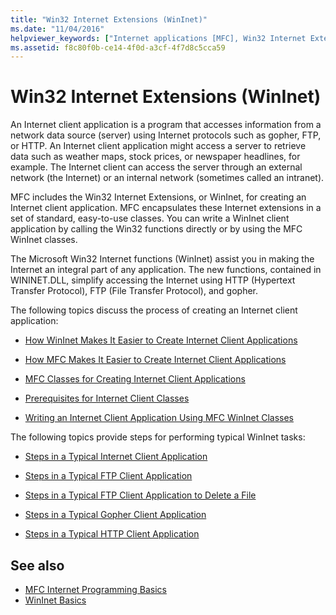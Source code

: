 ```yaml
---
title: "Win32 Internet Extensions (WinInet)"
ms.date: "11/04/2016"
helpviewer_keywords: ["Internet applications [MFC], Win32 Internet Extensions", "Internet client applications [MFC], about Internet client applications", "client applications [MFC], Win32 Internet", "WinInet classes [MFC], about WinInet classes"]
ms.assetid: f8c80f0b-ce14-4f0d-a3cf-4f7d8c5cca59
---
```

# Win32 Internet Extensions (WinInet)

An Internet client application is a program that accesses information from a network data source (server) using Internet protocols such as gopher, FTP, or HTTP. An Internet client application might access a server to retrieve data such as weather maps, stock prices, or newspaper headlines, for example. The Internet client can access the server through an external network (the Internet) or an internal network (sometimes called an intranet).

MFC includes the Win32 Internet Extensions, or WinInet, for creating an Internet client application. MFC encapsulates these Internet extensions in a set of standard, easy-to-use classes. You can write a WinInet client application by calling the Win32 functions directly or by using the MFC WinInet classes.

The Microsoft Win32 Internet functions (WinInet) assist you in making the Internet an integral part of any application. The new functions, contained in WININET.DLL, simplify accessing the Internet using HTTP (Hypertext Transfer Protocol), FTP (File Transfer Protocol), and gopher.

The following topics discuss the process of creating an Internet client application:

- [How WinInet Makes It Easier to Create Internet Client Applications](../mfc/how-wininet-makes-it-easier-to-create-internet-client-applications.md)

- [How MFC Makes It Easier to Create Internet Client Applications](../mfc/how-mfc-makes-it-easier-to-create-internet-client-applications.md)

- [MFC Classes for Creating Internet Client Applications](../mfc/mfc-classes-for-creating-internet-client-applications.md)

- [Prerequisites for Internet Client Classes](../mfc/prerequisites-for-internet-client-classes.md)

- [Writing an Internet Client Application Using MFC WinInet Classes](../mfc/writing-an-internet-client-application-using-mfc-wininet-classes.md)

The following topics provide steps for performing typical WinInet tasks:

- [Steps in a Typical Internet Client Application](../mfc/steps-in-a-typical-internet-client-application.md)

- [Steps in a Typical FTP Client Application](../mfc/steps-in-a-typical-ftp-client-application.md)

- [Steps in a Typical FTP Client Application to Delete a File](../mfc/steps-in-a-typical-ftp-client-application-to-delete-a-file.md)

- [Steps in a Typical Gopher Client Application](../mfc/steps-in-a-typical-gopher-client-application.md)

- [Steps in a Typical HTTP Client Application](../mfc/steps-in-a-typical-http-client-application.md)

## See also

- [MFC Internet Programming Basics](../mfc/mfc-internet-programming-basics.md)
- [WinInet Basics](../mfc/wininet-basics.md)
